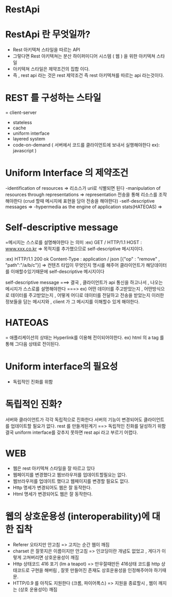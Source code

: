 # RestApi
# RestApi 란 무엇일까?
  - Rest 아키텍쳐 스타일을 따르는 API 
  - 그렇다면 Rest 아키텍쳐는 분산 하이퍼미디어 시스템 ( 웹 ) 을 위한 아키텍쳐 스타일 
  - 아키텍쳐 스타일은 제약조건의 집합 이다.
  - 즉 , rest api 라는 것은 rest 제약조건 즉 rest 아키텍쳐를 따르는 api 라는것이다.
# REST 를 구성하는 스타일 
  = client-server 
  - stateless
  - cache 
  - uniform interface 
  - layered system
  - code-on-demand ( 서버에서 코드를 클라이언트에 보내서 실행해야한다 ex): javascript )
# Uniform Interface 의 제약조건 
  -identification of resources => 리소스가 uri로 식별되면 된다 
  -manipulation of resources through representations => representation 전송을 통해 리소스를 조작해야한다 (crud 할때 메시지에 표현을 담아 전송을 해야한다)
  -self-descriptive messages => 
  -hypermedia as the engine of application stats(HATEOAS) =>
# Self-descriptive message 
  =메시지는 스스로를 설명해야한다 는 의미 
  :ex) GET / HTTP/1.1 
  HOST : www.xxx.co.kr 
  => 목적지를 추가했으므로 self-descriptive 메시지이다.
  
  :ex) HTTP/1.1 200 ok 
  Content-Type : application / json 
  [{"op" : "remove" , "path":"/a/b/c"}]
  => 컨텐츠 타입이 무엇인지 명시를 해주어 클라이언트가 해당데이터를 이애할수있기때문에 self-descriptive 메시지이다 
  
  self-descriptive message ===> 결국 , 클라이언트가 api 통신을 하고나서 , 나오는 메시지가 스스로를 설명해야한다 
  ===> ex) 어떤 데이터를 주고받았는지 , 어떤방식으로 데이터를 주고받았는지 , 어떻게 어디로 데이터를 전달하고 전송을 받았는지 이러한 정보들을 담는 메시지와 , client 가 그 메시지를 이해할수 있게 해야한다.
  
  # HATEOAS
  = 애플리케이션의 상태는 Hyperlink를 이용해 전이되어야한다. 
  ex) html 의 a tag 를 통해 그다음 상태로 전이된다.
  
  # Uniform interface의 필요성 
  - 독립적인 진화를 위함
  # 독립적인 진화?
  서버와 클라이언트가 각각 독립적으로 진화한다
  서버의 기능이 변경되어도 클라이언트를 업데이트할 필요가 없다.
  rest 를 만들게된계기 ==> 독립적인 진화를 달성하기 위함 
  결국 uniform interface를 갖추지 못하면 rest api 라고 부르기 어렵다.
  
  # WEB
  - 웹은 rest 아키텍쳐 스타일을 잘 따르고 있다
  - 웹페이지를 변경했다고 웹브라우저를 업데이트할필요는 없다.
  - 웹브라우저를 업데이트 했다고 웹페이지를 변경할 필요도 없다.
  - Http 명세가 변경되어도 웹은 잘 동작한다.
  - Html 명세가 변경되어도 웹은 잘 동작한다. 
  
  # 웹의 상호운용성 (interoperability)에 대한 집착
  - Referer 오타지만 안고침 => 고치는 순간 웹이 깨짐 
  - charset 은 잘못지은 이름이지만 안고침 => 인코딩이란 개념도 없었고 , 게다가 이렇게 고쳐버리면 상호운용성이 깨짐
  - Http 상태코드 416 포기 (Im a teapot) => 만우절때만든 416상태 코드를 http 상태코드로 구현을 해버림 , 잘못 만들어진 존재도 상호운용성을 인정해주어야 하기때문.
  - HTTP/0.9 를 아직도 지원한다 (크롬, 파이어폭스) => 지원을 종료할시 , 웹이 깨지는 (상호 운용성이) 깨짐
  
  
  
